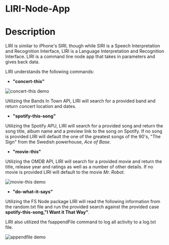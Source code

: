 # LIRI-Node-App

# Description

LIRI is similar to iPhone's SIRI, though while SIRI is a Speech Interpretation and Recognition Interface, LIRI is a Language Interpretation and Recognition Interface. LIRI is a command line node app that takes in parameters and gives back data.

LIRI understands the following commands:

- **"concert-this"**<br/>

![concert-this demo](http://i68.tinypic.com/vzvjlz.gif)

Utilizing the Bands In Town API, LIRI will search for a provided band and return concert location and dates.

- **"spotify-this-song"**<br/>

Utilizing the Spotify APU, LIRI will search for a provided song and return the song title, album name and a preview link to the song on Spotify.  If no song is provided LIRI will default the one of the greatest songs of the 90's, "The Sign" from the Swedish powerhouse, *Ace of Base*. 


- **"movie-this"**<br/>

Utilizing the OMDB API, LIRI will search for a provided movie and return the title, release year and ratings as well as a number of other details.  If no movie is provided LIRI will default to the movie *Mr. Robot*.

![movie-this demo](http://i63.tinypic.com/znlxrn.gif)

- **"do-what-it-says"**<br/>

Utilizing the FS Node package LIRI will read the following information from the random.txt file and run the provided search against the provided case **spotify-this-song,"I Want it That Way"**.

LIRI also utilized the fsappendFile command to log all activity to a log.txt file.

![appendfile demo]()
